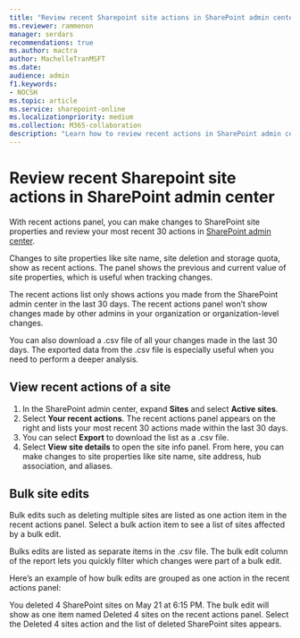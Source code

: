 ```yaml
---
title: "Review recent Sharepoint site actions in SharePoint admin center"
ms.reviewer: rammenon
manager: serdars
recommendations: true
ms.author: mactra
author: MachelleTranMSFT
ms.date: 
audience: admin
f1.keywords:
- NOCSH 
ms.topic: article
ms.service: sharepoint-online
ms.localizationpriority: medium
ms.collection: M365-collaboration
description: "Learn how to review recent actions in SharePoint admin center."
---
```

# Review recent Sharepoint site actions in SharePoint admin center

With recent actions panel, you can make changes to SharePoint site properties and review your most recent 30 actions in [SharePoint admin center](/sharepoint/get-started-new-admin-center).

Changes to site properties like site name, site deletion and storage quota, show as recent actions. The panel shows the previous and current value of site properties, which is useful when tracking changes.

The recent actions list only shows actions you made from the SharePoint admin center in the last 30 days. The recent actions panel won’t show changes made by other admins in your organization or organization-level changes.

You can also download a .csv file of all your changes made in the last 30 days. The exported data from the .csv file is especially useful when you need to perform a deeper analysis.

## View recent actions of a site

1. In  the SharePoint admin center, expand **Sites** and select **Active sites**.
2. Select **Your recent actions**. The recent actions panel appears on the right and lists your most recent 30 actions made within the last 30 days.
3. You can select **Export** to download the list as a .csv file.
4. Select **View site details** to open the site info panel. From here, you can make changes to site properties like site name, site address, hub association, and aliases.

## Bulk site edits

Bulk edits such as deleting multiple sites are listed as one action item in the recent actions panel. Select a bulk action item to see a list of sites affected by a bulk edit.

Bulks edits are listed as separate items in the .csv file. The bulk edit column of the report lets you quickly filter which changes were part of a bulk edit.

Here’s an example of how bulk edits are grouped as one action in the recent actions panel:

You deleted 4 SharePoint sites on May 21 at 6:15 PM. The bulk edit will show as one item named Deleted 4 sites on the recent actions panel. Select the Deleted 4 sites action and the list of deleted SharePoint sites appears.
